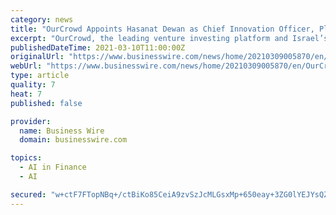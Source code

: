 ```yaml
---
category: news
title: "OurCrowd Appoints Hasanat Dewan as Chief Innovation Officer, Plans Global AI Innovation Center"
excerpt: "OurCrowd, the leading venture investing platform and Israel’s most active venture investor, today announced the appointment of Dr. Hasanat Dewan as Ch"
publishedDateTime: 2021-03-10T11:00:00Z
originalUrl: "https://www.businesswire.com/news/home/20210309005870/en/OurCrowd-Appoints-Hasanat-Dewan-as-Chief-Innovation-Officer-Plans-Global-AI-Innovation-Center"
webUrl: "https://www.businesswire.com/news/home/20210309005870/en/OurCrowd-Appoints-Hasanat-Dewan-as-Chief-Innovation-Officer-Plans-Global-AI-Innovation-Center"
type: article
quality: 7
heat: 7
published: false

provider:
  name: Business Wire
  domain: businesswire.com

topics:
  - AI in Finance
  - AI

secured: "w+ctF7FTopNBq+/ctBiKo85CeiA9zvSzJcMLGsxMp+650eay+3ZG0lYEJYsQZOJgn6uHAEUgxJB8dqOQVsfs2YgA4fDQOzUQ4ofqyt/2WIRWZaLd8sHF9l0oxdEqWZSfm/ytvccHTEU7s5wQktzhJiB5kMFQ4RD77fd868rnBH4FTFgbeIJ8mIUE6S9A25jfrYQStO9g9I3WTMdSBaVqZATdvHn+onwHBGQhggO4dLVbh//5u6q/dNpWRo26I+BI5txfB7RvheW1ptecfG7iLTA4iXXS+B/XJEhZ0tflz62ihdQMizyRFjnn1su7MoSqp86fMVF7fpeN+YXx7ZogMz/WmIb22ETAZHVWvvzSUVA=;3s8BOWGGbYe1dKWqT1Tbrw=="
---
```


